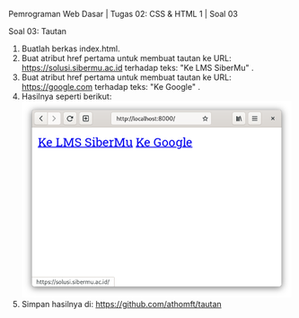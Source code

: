 Pemrograman Web Dasar | Tugas 02: CSS & HTML 1 | Soal 03

Soal 03: Tautan

1. Buatlah berkas index.html.
2. Buat atribut href pertama untuk membuat tautan ke URL: https://solusi.sibermu.ac.id terhadap teks: "Ke LMS SiberMu" .
3. Buat atribut href pertama untuk membuat tautan ke URL: https://google.com terhadap teks: "Ke Google" .
4. Hasilnya seperti berikut:
   <img src="https://github.com/athomft/tautan/blob/main/tautan.png">
5. Simpan hasilnya di: https://github.com/athomft/tautan
